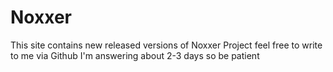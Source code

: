 # Noxxer
This site contains new released versions of Noxxer Project
feel free to write to me via Github I'm answering about 2-3 days so be patient
